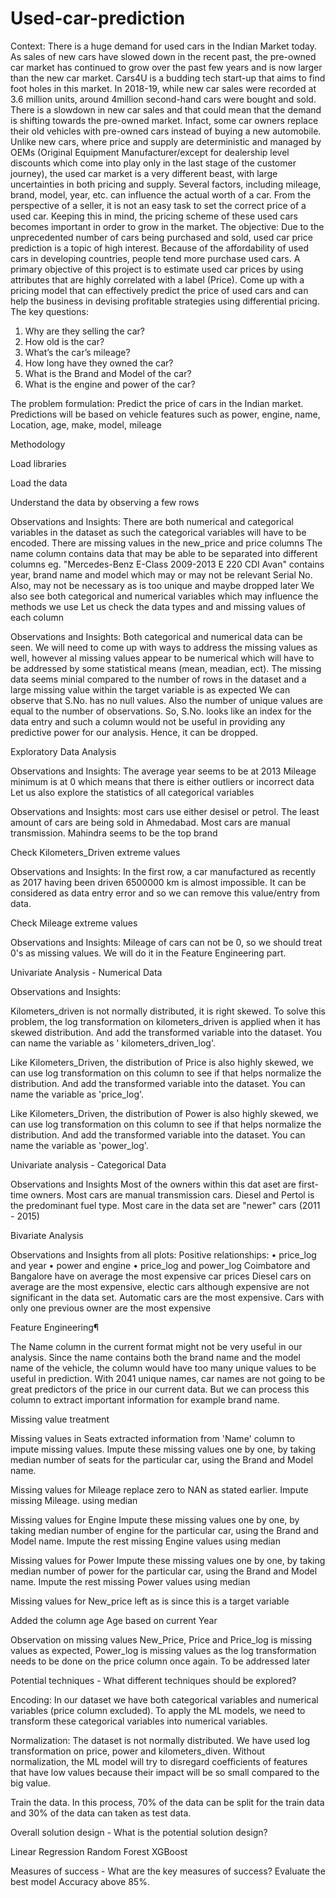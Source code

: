 # Used-car-prediction

Context: 
There is a huge demand for used cars in the Indian Market today. As sales of new cars have slowed down in the    recent past, the pre-owned car market has continued to grow over the past few years and is now larger than the new car market. Cars4U is a budding tech start-up that aims to find foot holes in this market. In 2018-19, while new car sales were recorded at 3.6 million units, around 4million second-hand cars were bought and sold. There is a slowdown in new car sales and that could mean that the demand is shifting towards the pre-owned market. Infact, some car owners replace their old vehicles with pre-owned cars instead of buying a new automobile. Unlike new cars, where price and supply are deterministic and managed by OEMs (Original Equipment Manufacturer/except for dealership level discounts which come into play only in the last stage of the customer journey), the used car market is a very different beast, with large uncertainties in both pricing and supply. Several factors, including mileage, brand, model, year, etc. can influence the actual worth of a car. From the perspective of a seller, it is not an easy task to set the correct price of a used car. Keeping this in mind, the pricing scheme of these used cars becomes important in order to grow in the market.
The objective:
Due to the unprecedented number of cars being purchased and sold, used car price prediction is a topic of high interest. Because of the affordability of used cars in developing countries, people tend more purchase used cars. A primary objective of this project is to estimate used car prices by using attributes that are highly correlated with a label (Price). Come up with a pricing model that can effectively predict the price of used cars and can help the business in devising profitable strategies using differential pricing.
The key questions:

1. Why are they selling the car?
2. How old is the car?
3. What’s the car’s mileage?
4. How long have they owned the car?
5. What is the Brand and Model of the car?
6. What is the engine and power of the car?

The problem formulation:
Predict the price of cars in the Indian market. Predictions will be based on vehicle features such as power, engine, name, Location, age, make, model, mileage



Methodology

Load libraries

Load the data 

Understand the data by observing a few rows

Observations and Insights: 
There are both numerical and categorical variables in the dataset as such the categorical variables will have to be encoded. There are missing values in the new_price and price columns The name column contains data that may be able to be separated into different columns eg. "Mercedes-Benz E-Class 2009-2013 E 220 CDI Avan" contains year, brand name and model which may or may not be relevant Serial No. Also, may not be necessary as is too unique and maybe dropped later We also see both categorical and numerical variables which may influence the methods we use
Let us check the data types and and missing values of each column

Observations and Insights: 
Both categorical and numerical data can be seen. We will need to come up with ways to address the missing values as well, however al missing values appear to be numerical which will have to be addressed by some statistical means (mean, meadian, ect). The missing data seems minial compared to the number of rows in the dataset and a large missing value within the target variable is as expected
We can observe that S.No. has no null values. Also the number of unique values are equal to the number of observations. So, S.No. looks like an index for the data entry and such a column would not be useful in providing any predictive power for our analysis. Hence, it can be dropped.


Exploratory Data Analysis

Observations and Insights: 
The average year seems to be at 2013 Mileage minimum is at 0 which means that there is either outliers or incorrect data
Let us also explore the statistics of all categorical variables

Observations and Insights: 
most cars use either desisel or petrol. The least amount of cars are being sold in Ahmedabad. Most cars are manual transmission. Mahindra seems to be the top brand

Check Kilometers_Driven extreme values

Observations and Insights: 
In the first row, a car manufactured as recently as 2017 having been driven 6500000 km is almost impossible. It can be considered as data entry error and so we can remove this value/entry from data.

Check Mileage extreme values

Observations and Insights: 
Mileage of cars can not be 0, so we should treat 0's as missing values. We will do it in the Feature Engineering part.

Univariate Analysis - Numerical Data

Observations and Insights: 

Kilometers_driven is not normally distributed, it is right skewed. To solve this problem, the log transformation on kilometers_driven is applied when it has skewed distribution. And add the transformed variable into the dataset. You can name the variable as ' kilometers_driven_log'.

Like Kilometers_Driven, the distribution of Price is also highly skewed, we can use log transformation on this column to see if that helps normalize the distribution. And add the transformed variable into the dataset. You can name the variable as 'price_log'.

Like Kilometers_Driven, the distribution of Power is also highly skewed, we can use log transformation on this column to see if that helps normalize the distribution. And add the transformed variable into the dataset. You can name the variable as 'power_log'.

Univariate analysis - Categorical Data

Observations and Insights 
Most of the owners within this dat aset are first-time owners. Most cars are manual transmission cars. Diesel and Pertol is the predominant fuel type. Most care in the data set are "newer" cars (2011 - 2015)

Bivariate Analysis

Observations and Insights from all plots: 
Positive relationships:
•	price_log and year
•	power and engine
•	price_log and power_log
Coimbatore and Bangalore have on average the most expensive car prices
Diesel cars on average are the most expensive, electic cars although expensive are not significant in the data set. Automatic cars are the most expensive. Cars with only one previous owner are the most expensive


Feature Engineering¶

The Name column in the current format might not be very useful in our analysis. Since the name contains both the brand name and the model name of the vehicle, the column would have too many unique values to be useful in prediction. With 2041 unique names, car names are not going to be great predictors of the price in our current data. But we can process this column to extract important information for example brand name.

Missing value treatment

Missing values in Seats
extracted information from 'Name' column to impute missing values. Impute these missing values one by one, by taking median number of seats for the particular car, using the Brand and Model name.

Missing values for Mileage
replace zero to NAN as stated earlier. Impute missing Mileage. using median

Missing values for Engine
Impute these missing values one by one, by taking median number of engine for the particular car, using the Brand and Model name. Impute the rest missing Engine values using median

Missing values for Power
Impute these missing values one by one, by taking median number of power for the particular car, using the Brand and Model name. Impute the rest missing Power values using median

Missing values for New_price
left as is since this is a target variable

Added the column age
Age based on current Year

Observation on missing values 
New_Price, Price and Price_log is missing values as expected, Power_log is missing values as the log transformation needs to be done on the price column once again. To be addressed later


Potential techniques - What different techniques should be explored?

Encoding: In our dataset we have both categorical variables and  numerical variables (price column excluded). To apply the ML models, we need to transform these categorical variables into numerical variables. 

Normalization: The dataset is not normally distributed. We have used log transformation on price, power and kilometers_diven. Without normalization, the ML model will try to disregard coefficients of features that have low values because their impact will be so small compared to the big value. 

Train the data. In this process, 70% of the data can be split for the train data and 30% of the data can taken as test data.

Overall solution design - What is the potential solution design?

Linear Regression
Random Forest
XGBoost

Measures of success - What are the key measures of success?
Evaluate the best model Accuracy above 85%. 
